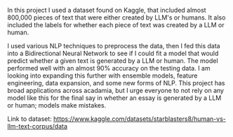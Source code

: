In this project I used a dataset found on Kaggle, that included almost 800,000 pieces of text that were either created by LLM's or humans. It also included the labels for whether each piece of text was created by a LLM or human.

I used various NLP techniques to preprocess the data, then I fed this data into a Bidirectional Neural Network to see if I could fit a model that would predict whether a given text is generated by a LLM or human. The model performed well with an almost 90% accuracy on the testing data. I am looking into expanding this further with ensemble models, feature engineering, data expansion, and some new forms of NLP. This project has broad applications across acadamia, but I urge everyone to not rely on any model like this for the final say in whether an essay is generated by a LLM or human; models make mistakes.

Link to dataset:
https://www.kaggle.com/datasets/starblasters8/human-vs-llm-text-corpus/data
